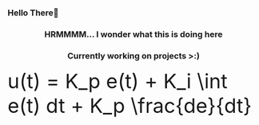 ### Hello There👋


<h3 align='center'>HRMMMM... I wonder what this is doing here</h3>
<h3 align='center'>Currently working on projects >:)</h3>

<div style="font-size: 40px;">
u(t) = K_p e(t) + K_i \int e(t) dt + K_p \frac{de}{dt}
</div>


